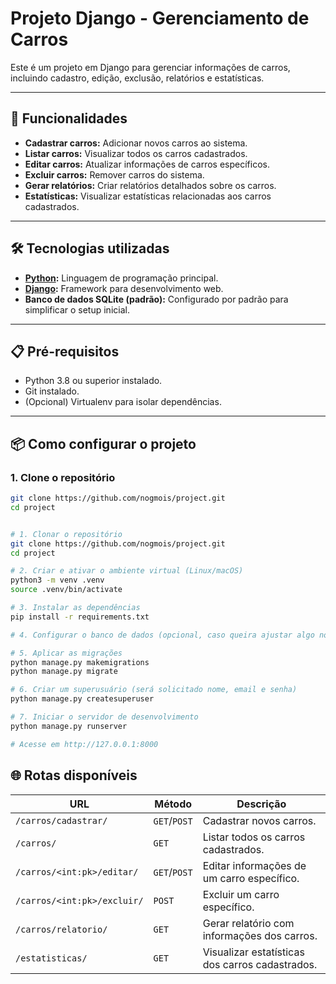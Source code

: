 # Projeto Django - Gerenciamento de Carros

Este é um projeto em Django para gerenciar informações de carros, incluindo cadastro, edição, exclusão, relatórios e estatísticas.

---

## 🚀 **Funcionalidades**

- **Cadastrar carros:** Adicionar novos carros ao sistema.
- **Listar carros:** Visualizar todos os carros cadastrados.
- **Editar carros:** Atualizar informações de carros específicos.
- **Excluir carros:** Remover carros do sistema.
- **Gerar relatórios:** Criar relatórios detalhados sobre os carros.
- **Estatísticas:** Visualizar estatísticas relacionadas aos carros cadastrados.

---

## 🛠️ **Tecnologias utilizadas**

- **[Python](https://www.python.org/):** Linguagem de programação principal.
- **[Django](https://www.djangoproject.com/):** Framework para desenvolvimento web.
- **Banco de dados SQLite (padrão):** Configurado por padrão para simplificar o setup inicial.

---

## 📋 **Pré-requisitos**

- Python 3.8 ou superior instalado.
- Git instalado.
- (Opcional) Virtualenv para isolar dependências.

---

## 📦 **Como configurar o projeto**

### 1. Clone o repositório
```bash
git clone https://github.com/nogmois/project.git
cd project


# 1. Clonar o repositório
git clone https://github.com/nogmois/project.git
cd project

# 2. Criar e ativar o ambiente virtual (Linux/macOS)
python3 -m venv .venv
source .venv/bin/activate

# 3. Instalar as dependências
pip install -r requirements.txt

# 4. Configurar o banco de dados (opcional, caso queira ajustar algo no settings.py)

# 5. Aplicar as migrações
python manage.py makemigrations
python manage.py migrate

# 6. Criar um superusuário (será solicitado nome, email e senha)
python manage.py createsuperuser

# 7. Iniciar o servidor de desenvolvimento
python manage.py runserver

# Acesse em http://127.0.0.1:8000
```

## 🌐 **Rotas disponíveis**

| URL                        | Método       | Descrição                                    |
|----------------------------|--------------|---------------------------------------------|
| `/carros/cadastrar/`       | `GET`/`POST` | Cadastrar novos carros.                     |
| `/carros/`                 | `GET`        | Listar todos os carros cadastrados.         |
| `/carros/<int:pk>/editar/` | `GET`/`POST` | Editar informações de um carro específico.  |
| `/carros/<int:pk>/excluir/`| `POST`       | Excluir um carro específico.                |
| `/carros/relatorio/`       | `GET`        | Gerar relatório com informações dos carros. |
| `/estatisticas/`           | `GET`        | Visualizar estatísticas dos carros cadastrados. |

